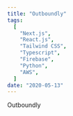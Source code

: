 ```yaml
---
title: "Outboundly"
tags:
  [
    "Next.js",
    "React.js",
    "Tailwind CSS",
    "Typescript",
    "Firebase",
    "Python",
    "AWS",
  ]
date: "2020-05-13"
---
```


Outboundly
